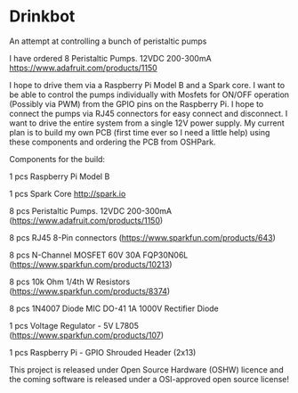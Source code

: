 Drinkbot
========

An attempt at controlling a bunch of peristaltic pumps

I have ordered 8 Peristaltic Pumps. 12VDC 200-300mA
  https://www.adafruit.com/products/1150

I hope to drive them via a Raspberry Pi Model B and a Spark core.
I want to be able to control the pumps individually with Mosfets for ON/OFF operation (Possibly via PWM) from the GPIO pins on the Raspberry Pi. I hope to connect the pumps via RJ45 connectors for easy connect and disconnect. I want to drive the entire system from a single 12V power supply.
My current plan is to build my own PCB (first time ever so I need a little help) using these components and ordering the PCB from OSHPark.

Components for the build:

1 pcs Raspberry Pi Model B

1 pcs Spark Core http://spark.io

8 pcs Peristaltic Pumps. 12VDC 200-300mA (https://www.adafruit.com/products/1150)

8 pcs RJ45 8-Pin connectors (https://www.sparkfun.com/products/643)

8 pcs N-Channel MOSFET 60V 30A FQP30N06L (https://www.sparkfun.com/products/10213)

8 pcs 10k Ohm 1/4th W Resistors (https://www.sparkfun.com/products/8374)

8 pcs 1N4007 Diode MIC DO-41 1A 1000V Rectifier Diode

1 pcs Voltage Regulator - 5V L7805 (https://www.sparkfun.com/products/107)

1 pcs Raspberry Pi - GPIO Shrouded Header (2x13)

This project is released under Open Source Hardware (OSHW) licence and the coming software is released under a OSI-approved open source license!
